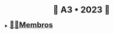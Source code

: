 <h1 align=center> 💾 A3 • 2023 💾 </h1>

<details>
<summary><b><u><font size="+2">🧙‍♂️Membros</font></u></b></summary>
<br>
  
[![Gabrielle Soares- 422221763](https://img.shields.io/badge/Gabrielle_Soares-422221763-pink?style=for-the-badge&logo=github&logoColor=pink)](https://github.com/gabriellesote)
[![Samuel Faria - 42111586](https://img.shields.io/static/v1?label=Samuel+Faria&message=42111586&color=521d7a&style=for-the-badge&logo=github&logoColor=521d7a)]( https://github.com/Samfaria2002)
[![Lucas Rodrigues - 422222503](https://img.shields.io/badge/Lucas_Rodrigues-422222503-blue?style=for-the-badge&logo=github&logoColor=blue)](https://github.com/LucasRramos)
[![Gabriel Bernardes - 422222195](https://img.shields.io/static/v1?label=Gabriel+Bernardes&message=422222195&color=0f6103&style=for-the-badge&logo=github&logoColor=0f6103)](https://github.com/Gabber28)
[![ Anna Clara - 422142003](https://img.shields.io/static/v1?label=+Anna+Clara&message=422142003&color=C683D7&style=for-the-badge&logo=github&logoColor=C683D7)](https://github.com/byasun)
  
  <p align="center">
  <img alt="membros" src="https://github.com/A3-2023/A3-Estruturas-Matematicas/blob/main/banner2.png?raw=true" width="100%">
</p>
  

</details>
